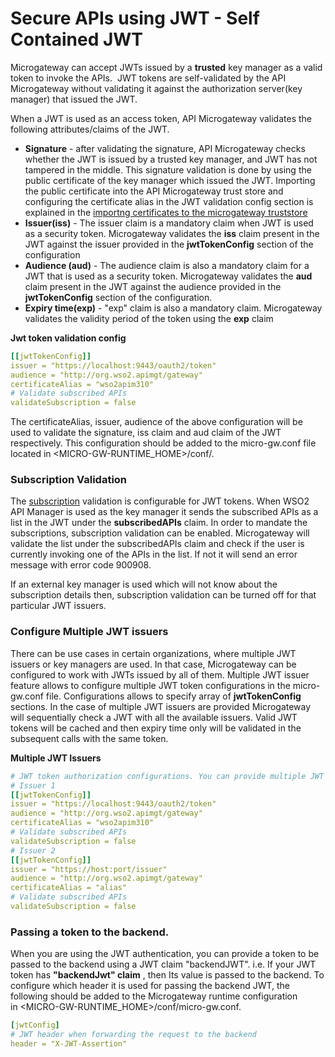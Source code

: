 # Secure APIs using JWT - Self Contained JWT

Microgateway can accept JWTs issued by a **trusted** key manager as a valid token to invoke the APIs.  JWT tokens are self-validated by the API Microgateway without validating it against the authorization server(key manager) that issued the JWT.

When a JWT is used as an access token, API Microgateway validates the following attributes/claims of the JWT.

-   **Signature** - after validating the signature, API Microgateway checks whether the JWT is issued by a trusted key manager, and JWT has not tampered in the middle. This signature validation is done by using the public certificate of the key manager which issued the JWT. Importing the public certificate into the API Microgateway trust store and configuring the certificate alias in the JWT validation config section is explained in the [importng certificates to the microgateway truststore](/how-tos/security/importing-certificates-to-the-api-microgateway-truststore/)
-   **Issuer(iss)** - The issuer claim is a mandatory claim when JWT is used as a security token. Microgateway validates the **iss** claim present in the JWT against the issuer provided in the **jwtTokenConfig** section of the configuration
-   **Audience (aud)** - The audience claim is also a mandatory claim for a JWT that is used as a security token. Microgateway validates the **aud** claim present in the JWT against the audience provided in the **jwtTokenConfig** section of the configuration.
-   **Expiry time(exp)** - "exp" claim is also a mandatory claim. Microgateway validates the validity period of the token using the **exp** claim

**Jwt token validation config**

``` yml
[[jwtTokenConfig]]
issuer = "https://localhost:9443/oauth2/token"
audience = "http://org.wso2.apimgt/gateway"
certificateAlias = "wso2apim310"
# Validate subscribed APIs
validateSubscription = false
```

 The certificateAlias, issuer, audience of the above configuration will be used to validate the signature, iss claim and aud claim of the JWT respectively. This configuration should be added to the micro-gw.conf file located in &lt;MICRO-GW-RUNTIME\_HOME&gt;/conf/.

### Subscription Validation

  The [subscription](https://apim.docs.wso2.com/en/3.2.0/learn/consume-api/manage-subscription/subscribe-to-an-api/) validation is configurable for JWT tokens. When WSO2 API Manager is used as the key manager it sends the subscribed APIs as a list in the JWT under the **subscribedAPIs** claim. In order to mandate the subscriptions, subscription validation can be enabled. Microgateway will validate the list under the subscribedAPIs claim and check if the user is currently invoking one of the APIs in the list. If not it will send an error message with error code 900908.

   If an external key manager is used which will not know about the subscription details then, subscription validation can be turned off for that particular JWT issuers.

### Configure Multiple JWT issuers

 There can be use cases in certain organizations, where multiple JWT issuers or key managers are used. In that case, Microgateway can be configured to work with JWTs issued by all of them. Multiple JWT issuer feature allows to configure multiple JWT token configurations in the micro-gw.conf file. Configurations allows to specify array of **jwtTokenConfig** sections. In the case of multiple JWT issuers are provided Microgateway will sequentially check a JWT with all the available issuers. Valid JWT tokens will be cached and then expiry time only will be validated in the subsequent calls with the same token.

 **Multiple JWT Issuers**

``` yml
# JWT token authorization configurations. You can provide multiple JWT issuers
# Issuer 1
[[jwtTokenConfig]]
issuer = "https://localhost:9443/oauth2/token"
audience = "http://org.wso2.apimgt/gateway"
certificateAlias = "wso2apim310"
# Validate subscribed APIs
validateSubscription = false
# Issuer 2
[[jwtTokenConfig]]
issuer = "https://host:port/issuer"
audience = "http://org.wso2.apimgt/gateway"
certificateAlias = "alias"
# Validate subscribed APIs
validateSubscription = false
```

### Passing a token to the backend.

 When you are using the JWT authentication, you can provide a token to be passed to the backend using a JWT claim "backendJWT". i.e. If your JWT token has **"backendJwt" claim** , then Its value is passed to the backend. To configure which header it is used for passing the backend JWT, the following should be added to the Microgateway runtime configuration in &lt;MICRO-GW-RUNTIME\_HOME&gt;/conf/micro-gw.conf.

``` yml
[jwtConfig]
# JWT header when forwarding the request to the backend
header = "X-JWT-Assertion"
```


